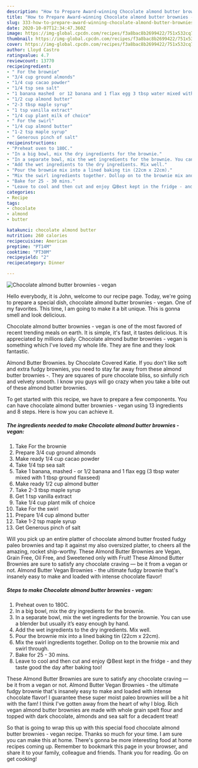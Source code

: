 ```yaml
---
description: "How to Prepare Award-winning Chocolate almond butter brownies - vegan"
title: "How to Prepare Award-winning Chocolate almond butter brownies - vegan"
slug: 333-how-to-prepare-award-winning-chocolate-almond-butter-brownies-vegan
date: 2020-10-07T12:34:47.360Z
image: https://img-global.cpcdn.com/recipes/f3a8bac8b2699422/751x532cq70/chocolate-almond-butter-brownies-vegan-recipe-main-photo.jpg
thumbnail: https://img-global.cpcdn.com/recipes/f3a8bac8b2699422/751x532cq70/chocolate-almond-butter-brownies-vegan-recipe-main-photo.jpg
cover: https://img-global.cpcdn.com/recipes/f3a8bac8b2699422/751x532cq70/chocolate-almond-butter-brownies-vegan-recipe-main-photo.jpg
author: Lloyd Castro
ratingvalue: 4.7
reviewcount: 13770
recipeingredient:
- " For the brownie"
- "3/4 cup ground almonds"
- "1/4 cup cacao powder"
- "1/4 tsp sea salt"
- "1 banana mashed  or 12 banana and 1 flax egg 3 tbsp water mixed with 1 tbsp ground flaxseed"
- "1/2 cup almond butter"
- "2-3 tbsp maple syrup"
- "1 tsp vanilla extract"
- "1/4 cup plant milk of choice"
- " For the swirl"
- "1/4 cup almond butter"
- "1-2 tsp maple syrup"
- " Generous pinch of salt"
recipeinstructions:
- "Preheat oven to 180C."
- "In a big bowl, mix the dry ingredients for the brownie."
- "In a separate bowl, mix the wet ingredients for the brownie. You can use a blender but usually it’s easy enough by hand."
- "Add the wet ingredients to the dry ingredients. Mix well."
- "Pour the brownie mix into a lined baking tin (22cm x 22cm)."
- "Mix the swirl ingredients together. Dollop on to the brownie mix and swirl through."
- "Bake for 25 - 30 mins."
- "Leave to cool and then cut and enjoy 😋Best kept in the fridge - and they taste good the day after baking too!"
categories:
- Recipe
tags:
- chocolate
- almond
- butter

katakunci: chocolate almond butter 
nutrition: 260 calories
recipecuisine: American
preptime: "PT14M"
cooktime: "PT30M"
recipeyield: "2"
recipecategory: Dinner

---
```



![Chocolate almond butter brownies - vegan](https://img-global.cpcdn.com/recipes/f3a8bac8b2699422/751x532cq70/chocolate-almond-butter-brownies-vegan-recipe-main-photo.jpg)

Hello everybody, it is John, welcome to our recipe page. Today, we're going to prepare a special dish, chocolate almond butter brownies - vegan. One of my favorites. This time, I am going to make it a bit unique. This is gonna smell and look delicious.

Chocolate almond butter brownies - vegan is one of the most favored of recent trending meals on earth. It is simple, it's fast, it tastes delicious. It is appreciated by millions daily. Chocolate almond butter brownies - vegan is something which I've loved my whole life. They are fine and they look fantastic.

Almond Butter Brownies. by Chocolate Covered Katie. If you don&#39;t like soft and extra fudgy brownies, you need to stay far away from these almond butter brownies -. They are squares of pure chocolate bliss, so sinfully rich and velvety smooth. I know you guys will go crazy when you take a bite out of these almond butter brownies.


To get started with this recipe, we have to prepare a few components. You can have chocolate almond butter brownies - vegan using 13 ingredients and 8 steps. Here is how you can achieve it.

<!--inarticleads1-->

##### The ingredients needed to make Chocolate almond butter brownies - vegan:

1. Take  For the brownie
1. Prepare 3/4 cup ground almonds
1. Make ready 1/4 cup cacao powder
1. Take 1/4 tsp sea salt
1. Take 1 banana, mashed - or 1/2 banana and 1 flax egg (3 tbsp water mixed with 1 tbsp ground flaxseed)
1. Make ready 1/2 cup almond butter
1. Take 2-3 tbsp maple syrup
1. Get 1 tsp vanilla extract
1. Take 1/4 cup plant milk of choice
1. Take  For the swirl
1. Prepare 1/4 cup almond butter
1. Take 1-2 tsp maple syrup
1. Get  Generous pinch of salt


Will you pick up an entire platter of chocolate almond butter frosted fudgy paleo brownies and tap it against my also oversized platter, to cheers all the amazing, rocket ship-worthy. These Almond Butter Brownies are Vegan, Grain Free, Oil Free, and Sweetened only with Fruit! These Almond Butter Brownies are sure to satisfy any chocolate craving — be it from a vegan or not. Almond Butter Vegan Brownies - the ultimate fudgy brownie that&#39;s insanely easy to make and loaded with intense chocolate flavor! 

<!--inarticleads2-->

##### Steps to make Chocolate almond butter brownies - vegan:

1. Preheat oven to 180C.
1. In a big bowl, mix the dry ingredients for the brownie.
1. In a separate bowl, mix the wet ingredients for the brownie. You can use a blender but usually it’s easy enough by hand.
1. Add the wet ingredients to the dry ingredients. Mix well.
1. Pour the brownie mix into a lined baking tin (22cm x 22cm).
1. Mix the swirl ingredients together. Dollop on to the brownie mix and swirl through.
1. Bake for 25 - 30 mins.
1. Leave to cool and then cut and enjoy 😋Best kept in the fridge - and they taste good the day after baking too!


These Almond Butter Brownies are sure to satisfy any chocolate craving — be it from a vegan or not. Almond Butter Vegan Brownies - the ultimate fudgy brownie that&#39;s insanely easy to make and loaded with intense chocolate flavor! I guarantee these super moist paleo brownies will be a hit with the fam! I think I&#39;ve gotten away from the heart of why I blog. Rich vegan almond butter brownies are made with whole grain spelt flour and topped with dark chocolate, almonds and sea salt for a decadent treat! 

So that is going to wrap this up with this special food chocolate almond butter brownies - vegan recipe. Thanks so much for your time. I am sure you can make this at home. There's gonna be more interesting food at home recipes coming up. Remember to bookmark this page in your browser, and share it to your family, colleague and friends. Thank you for reading. Go on get cooking!
